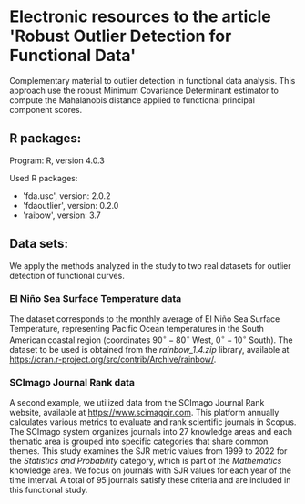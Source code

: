 <h1>Electronic resources to the article 'Robust Outlier Detection for Functional Data'</h1>

Complementary material to outlier detection in functional data analysis. This approach use the robust Minimum Covariance Determinant estimator to compute the Mahalanobis distance applied to functional principal component scores. 

<h2>R packages:</h2>

Program: R, version 4.0.3

Used R packages:
<UL>
<LI> 'fda.usc', version: 2.0.2
<LI> 'fdaoutlier', version: 0.2.0
<LI> 'raibow', version: 3.7
</UL>


<h2>Data sets:</h2>

 We apply the methods analyzed in the study to two real datasets for outlier detection of functional curves.

 <h3>El Niño Sea Surface Temperature data</h3>

 The dataset corresponds to the monthly average of El Niño Sea Surface Temperature, representing Pacific Ocean temperatures in the South American coastal region (coordinates $90^{\circ} - 80^{\circ}$ West, $0^{\circ} - 10^{\circ}$ South). The dataset to be used is obtained from the <em>rainbow\_1.4.zip</em> library, available at https://cran.r-project.org/src/contrib/Archive/rainbow/.

  <h3>SCImago Journal Rank data</h3>

A second example, we utilized data from the SCImago Journal Rank website, available at https://www.scimagojr.com. This platform annually calculates various metrics to evaluate and rank scientific journals in Scopus. The SCImago system organizes journals into 27 knowledge areas and each thematic area is grouped into specific categories that share common themes. This study examines the SJR metric values from 1999 to 2022 for the <em>Statistics and Probability</em> category, which is part of the <em>Mathematics</em> knowledge area. We focus on journals with SJR values for each year of the time interval. A total of 95 journals satisfy these criteria and are included in this functional study.
